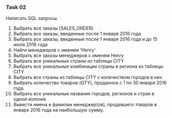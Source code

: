 ### Task 02

Написать SQL запросы.

1. Выбрать все заказы (SALES_ORDER)
2. Выбрать все заказы, введенные после 1 января 2016 года
3. Выбрать все заказы, введенные после 1 января 2016 года и до 15 июля 2016 года
4. Найти менеджеров с именем 'Henry' 
5. Выбрать все заказы менеджеров с именем Henry
6. Выбрать все уникальные страны из таблицы CITY
7. Выбрать все уникальные комбинации страны и региона из таблицы CITY
8. Выбрать все страны из таблицы CITY с количеством городов в них.
9. Выбрать количество товаров (QTY), проданное с 1 по 30 января 2016 года.
10. Выбрать все уникальные названия городов, регионов и стран в одной колонке
11. Вывести имена и фамилии менеджер(ов), продавшего товаров в январе 2016 года на наибольшую сумму.

